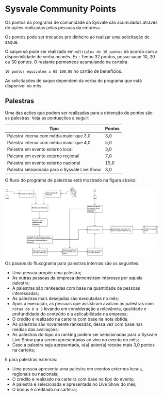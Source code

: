 # Sysvale Community Points

Os pontos do programa de comunidade da Sysvale são acumulados através de ações realizadas pelas pessoas da empresa.

Os pontos pode ser trocados pro dinheiro ao realizar uma solicitação de saque.

O saque só pode ser realizado em `múltiplos de 10 pontos` de acordo com a disponibilidade de verba no mês. Ex.: Tenho 32 pontos, posso sacar 10, 20 ou 30 pontos. O restante permanece acumulando na carteira.

`10 pontos equivalem a R$ 100,00` no cartão de benefícios.

As solicitações de saque dependem da verba do programa que está disponível no mês.

## Palestras

Uma das ações que podem ser realizadas para a obtenção de pontos são as palestras. Veja as pontuações a seguir:

| Tipo                                          | Pontos |
|-----------------------------------------------|--------|
| Palestra interna com média maior que 3,0      | 3,0    |
| Palestra interna com média maior que 4,0      | 5,0    |
| Palestra em evento externo local              | 3,0    |
| Palestra em evento externo regional           | 7,0    |
| Palestra em evento externo nacional           | 15,0   |
| Palestra selecionada para o Sysvale Live Show | 3,0    |

O fluxo do programa de palestras está mostrado na figura abaixo:

<img src="https://github.com/Sysvale/community-program/blob/main/Sysvale%20Community-Palestras.png?raw=true" alt="fluxograma do programa de palestras" />

Os passos do fluxograma para palestras internas são os seguintes:

* Uma pessoa propõe uma palestra;
* As outras pessoas da empresa demonstram interesse por aquela palestra;
* A palestras são rankeadas com base na quantidade de pessoas interessadas;
* As palestras mais desejadas são executadas no mês;
* Após a execução, as pessoas que assistiram avaliam as palestras com `notas de 0 a 5` levando em consideração a relevância, qualidade e profundidade do conteúdo e a aplicabilidade na empresa;
* O crédito é realizado na carteira com base na nota obtida;
* As palestras são novamente rankeadas, dessa vez com base nas médias das avaliações;
* As palestras do topo do ranking podem ser selecionadas para o Sysvale Live Show para serem apresentadas ao vivo no evento do mês;
* Caso a palestra seja apresentada, o(a) autor(a) recebe mais 3,0 pontos na carteira;

E para palestras externas:

* Uma pessoa apresenta uma palestra em eventos externos locais, regionais ou nacionais;
* O crédito é realizado na carteira com base no tipo do evento;
* A palestra é selecionada e apresentada no Live Show do mês;
* O bônus é creditado na carteira;

